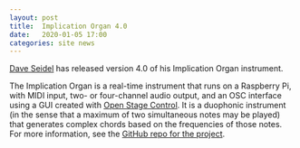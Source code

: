 ```yaml
---
layout: post
title:  Implication Organ 4.0
date:   2020-01-05 17:00
categories: site news
---
```

[Dave Seidel](http://mysterybear.net) has released version 4.0 of his Implication Organ instrument.

The Implication Organ is a real-time instrument that runs on a Raspberry Pi, with MIDI input, two- or four-channel audio output, and an OSC interface using a GUI created with [Open Stage Control](https://openstagecontrol.ammd.net/). It is a duophonic instrument (in the sense that a maximum of two simultaneous notes may be played) that generates complex chords based on the frequencies of those notes. For more information, see the [GitHub repo for the project](https://github.com/DaveSeidel/music-src/tree/master/implication-organ).
